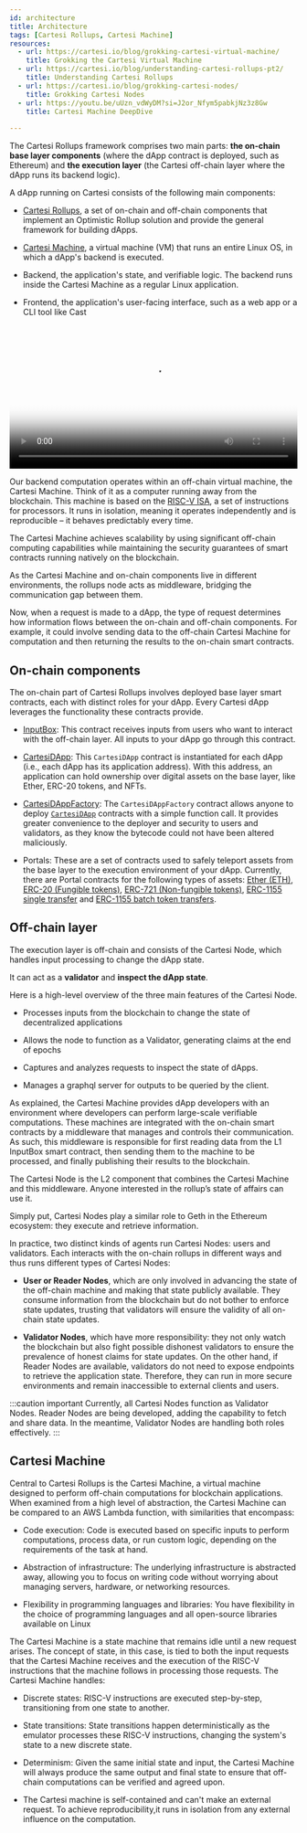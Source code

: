 ```yaml
---
id: architecture
title: Architecture
tags: [Cartesi Rollups, Cartesi Machine]
resources:
  - url: https://cartesi.io/blog/grokking-cartesi-virtual-machine/
    title: Grokking the Cartesi Virtual Machine
  - url: https://cartesi.io/blog/understanding-cartesi-rollups-pt2/
    title: Understanding Cartesi Rollups
  - url: https://cartesi.io/blog/grokking-cartesi-nodes/
    title: Grokking Cartesi Nodes
  - url: https://youtu.be/uUzn_vdWyDM?si=J2or_Nfym5pabkjNz3z8Gw
    title: Cartesi Machine DeepDive
    
---
```


The Cartesi Rollups framework comprises two main parts: **the on-chain base layer components** (where the dApp contract is deployed, such as Ethereum) and **the execution layer** (the Cartesi off-chain layer where the dApp runs its backend logic).

A dApp running on Cartesi consists of the following main components:

- [Cartesi Rollups](./optimistic-rollups.md/#cartesi-rollups), a set of on-chain and off-chain components that implement an Optimistic Rollup solution and provide the general framework for building dApps.

- [Cartesi Machine](/machine/), a virtual machine (VM) that runs an entire Linux OS, in which a dApp's backend is executed.

- Backend, the application's state, and verifiable logic. The backend runs inside the Cartesi Machine as a regular Linux application.

- Frontend, the application's user-facing interface, such as a web app or a CLI tool like Cast


<video width="100%" controls poster="/img/architecture_dapp.png">
    <source src="/videos/HLA_video.mp4" type="video/mp4" />
    Your browser does not support video tags.
</video>

Our backend computation operates within an off-chain virtual machine, the Cartesi Machine. Think of it as a computer running away from the blockchain. This machine is based on the [RISC-V ISA](https://riscv.org/), a set of instructions for processors. It runs in isolation, meaning it operates independently and is reproducible – it behaves predictably every time.

The Cartesi Machine achieves scalability by using significant off-chain computing capabilities while maintaining the security guarantees of smart contracts running natively on the blockchain.

As the Cartesi Machine and on-chain components live in different environments, the rollups node acts as middleware, bridging the communication gap between them.

Now, when a request is made to a dApp, the type of request determines how information flows between the on-chain and off-chain components. For example, it could involve sending data to the off-chain Cartesi Machine for computation and then returning the results to the on-chain smart contracts.

## On-chain components


The on-chain part of Cartesi Rollups involves deployed base layer smart contracts, each with distinct roles for your dApp. Every Cartesi dApp leverages the functionality these contracts provide. 


- [InputBox](./rollup-http-api/json-rpc/input-box.md): This contract receives inputs from users who want to interact with the off-chain layer. All inputs to your dApp go through this contract. 

- [CartesiDApp](./rollup-http-api/json-rpc/application.md): This `CartesiDApp` contract is instantiated for each dApp (i.e., each dApp has its application address). With this address, an application can hold ownership over digital assets on the base layer, like Ether, ERC-20 tokens, and NFTs.

- [CartesiDAppFactory](./rollup-http-api/json-rpc/application-factory.md): The `CartesiDAppFactory` contract allows anyone to deploy [`CartesiDApp`](./rollup-http-api/json-rpc/application.md) contracts with a simple function call. It provides greater convenience to the deployer and security to users and validators, as they know the bytecode could not have been altered maliciously.

- Portals: These are a set of contracts used to safely teleport assets from the base layer to the execution environment of your dApp. Currently, there are Portal contracts for the following types of assets: [Ether (ETH)](./rollup-http-api/json-rpc/portals/EtherPortal.md), [ERC-20 (Fungible tokens)](./rollup-http-api/json-rpc/portals/ERC20Portal.md), [ERC-721 (Non-fungible tokens)](./rollup-http-api/json-rpc//portals/ERC721Portal.md), [ERC-1155 single transfer](./rollup-http-api/json-rpc/portals/ERC1155SinglePortal.md) and [ERC-1155 batch token transfers](./rollup-http-api/json-rpc/portals/ERC1155BatchPortal.md).


## Off-chain layer

The execution layer is off-chain and consists of the Cartesi Node, which handles input processing to change the dApp state.

It can act as a **validator** and **inspect the dApp state**.

Here is a high-level overview of the three main features of the Cartesi Node. 

- Processes inputs from the blockchain to change the state of decentralized applications 

- Allows the node to function as a Validator, generating claims at the end of epochs

- Captures and analyzes requests to inspect the state of dApps.

- Manages a graphql server for outputs to be queried by the client.


As explained, the Cartesi Machine provides dApp developers with an environment where developers can perform large-scale verifiable computations. These machines are integrated with the on-chain smart contracts by a middleware that manages and controls their communication.  As such, this middleware is responsible for first reading data from the L1 InputBox smart contract, then sending them to the machine to be processed, and finally publishing their results to the blockchain.

The Cartesi Node is the L2 component that combines the Cartesi Machine and this middleware. Anyone interested in the rollup’s state of affairs can use it. 

Simply put, Cartesi Nodes play a similar role to Geth in the Ethereum ecosystem: they execute and retrieve information.



In practice, two distinct kinds of agents run Cartesi Nodes: users and validators. Each interacts with the on-chain rollups in different ways and thus runs different types of Cartesi Nodes:

- **User or Reader Nodes**, which are only involved in advancing the state of the off-chain machine and making that state publicly available. They consume information from the blockchain but do not bother to enforce state updates, trusting that validators will ensure the validity of all on-chain state updates.

- **Validator Nodes**, which have more responsibility: they not only watch the blockchain but also fight possible dishonest validators to ensure the prevalence of honest claims for state updates. On the other hand, if Reader Nodes are available, validators do not need to expose endpoints to retrieve the application state. Therefore, they can run in more secure environments and remain inaccessible to external clients and users.

:::caution important
Currently, all Cartesi Nodes function as Validator Nodes. Reader Nodes are being developed, adding the capability to fetch and share data. In the meantime, Validator Nodes are handling both roles effectively.
:::

## Cartesi Machine
Central to Cartesi Rollups is the Cartesi Machine, a virtual machine designed to perform off-chain computations for blockchain applications. When examined from a high level of abstraction, the Cartesi Machine can be compared to an AWS Lambda function, with similarities that encompass:

- Code execution: Code is executed based on specific inputs to perform computations, process data, or run custom logic, depending on the requirements of the task at hand.

- Abstraction of infrastructure: The underlying infrastructure is abstracted away, allowing you to focus on writing code without worrying about managing servers, hardware, or networking resources.

- Flexibility in programming languages and libraries: You have flexibility in the choice of programming languages and all open-source libraries available on Linux


The Cartesi Machine is a state machine that remains idle until a new request arises. The concept of state, in this case, is tied to both the input requests that the Cartesi Machine receives and the execution of the RISC-V instructions that the machine follows in processing those requests. The Cartesi Machine handles:

- Discrete states: RISC-V instructions are executed step-by-step, transitioning from one state to another.

- State transitions: State transitions happen deterministically as the emulator processes these RISC-V instructions, changing the system's state to a new discrete state.

- Determinism: Given the same initial state and input, the Cartesi Machine will always produce the same output and final state to ensure that off-chain computations can be verified and agreed upon.

- The Cartesi machine is self-contained and can't make an external request. To achieve reproducibility,it runs in isolation from any external influence on the computation. 
